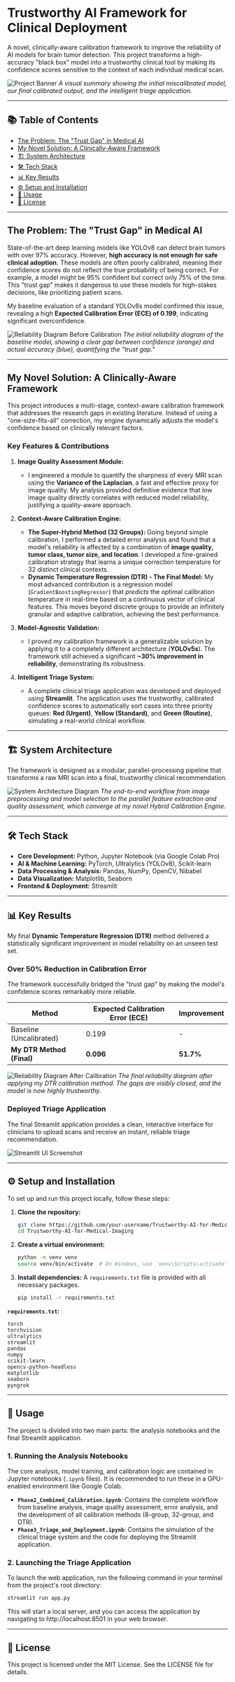 # Trustworthy AI Framework for Clinical Deployment

A novel, clinically-aware calibration framework to improve the reliability of AI models for brain tumor detection. This project transforms a high-accuracy "black box" model into a trustworthy clinical tool by making its confidence scores sensitive to the context of each individual medical scan.

![Project Banner](assets/banner.png)
*A visual summary showing the initial miscalibrated model, our final calibrated output, and the intelligent triage application.*

---

## 📚 Table of Contents
- [The Problem: The "Trust Gap" in Medical AI](#the-problem-the-trust-gap-in-medical-ai)
- [My Novel Solution: A Clinically-Aware Framework](#my-novel-solution-a-clinically-aware-framework)
- [🏗️ System Architecture](#️-system-architecture)
- [🛠️ Tech Stack](#️-tech-stack)
- [📊 Key Results](#-key-results)
- [⚙️ Setup and Installation](#️-setup-and-installation)
- [🚀 Usage](#-usage)
- [📄 License](#-license)

---

## The Problem: The "Trust Gap" in Medical AI

State-of-the-art deep learning models like YOLOv8 can detect brain tumors with over 97% accuracy. However, **high accuracy is not enough for safe clinical adoption.** These models are often poorly calibrated, meaning their confidence scores do not reflect the true probability of being correct. For example, a model might be 95% confident but correct only 75% of the time. This "trust gap" makes it dangerous to use these models for high-stakes decisions, like prioritizing patient scans.

My baseline evaluation of a standard YOLOv8s model confirmed this issue, revealing a high **Expected Calibration Error (ECE) of 0.199**, indicating significant overconfidence.

![Reliability Diagram Before Calibration](assets/reliability_diagram_BEFORE.png)
*The initial reliability diagram of the baseline model, showing a clear gap between confidence (orange) and actual accuracy (blue), quantifying the "trust gap."*

---

## My Novel Solution: A Clinically-Aware Framework

This project introduces a multi-stage, context-aware calibration framework that addresses the research gaps in existing literature. Instead of using a "one-size-fits-all" correction, my engine dynamically adjusts the model's confidence based on clinically relevant factors.

### Key Features & Contributions

1.  **Image Quality Assessment Module:**
    * I engineered a module to quantify the sharpness of every MRI scan using the **Variance of the Laplacian**, a fast and effective proxy for image quality. My analysis provided definitive evidence that low image quality directly correlates with reduced model reliability, justifying a quality-aware approach.

2.  **Context-Aware Calibration Engine:**
    * **The Super-Hybrid Method (32 Groups):** Going beyond simple calibration, I performed a detailed error analysis and found that a model's reliability is affected by a combination of **image quality, tumor class, tumor size, and location**. I developed a fine-grained calibration strategy that learns a unique correction temperature for 32 distinct clinical contexts.
    * **Dynamic Temperature Regression (DTR) - The Final Model:** My most advanced contribution is a regression model (`GradientBoostingRegressor`) that *predicts* the optimal calibration temperature in real-time based on a continuous vector of clinical features. This moves beyond discrete groups to provide an infinitely granular and adaptive calibration, achieving the best performance.

3.  **Model-Agnostic Validation:**
    * I proved my calibration framework is a generalizable solution by applying it to a completely different architecture (**YOLOv5s**). The framework still achieved a significant **~30% improvement in reliability**, demonstrating its robustness.

4.  **Intelligent Triage System:**
    * A complete clinical triage application was developed and deployed using **Streamlit**. The application uses the trustworthy, calibrated confidence scores to automatically sort cases into three priority queues: **Red (Urgent)**, **Yellow (Standard)**, and **Green (Routine)**, simulating a real-world clinical workflow.

---

## 🏗️ System Architecture

The framework is designed as a modular, parallel-processing pipeline that transforms a raw MRI scan into a final, trustworthy clinical recommendation.

![System Architecture Diagram](assets/architecture.png)
*The end-to-end workflow from image preprocessing and model selection to the parallel feature extraction and quality assessment, which converge at my novel Hybrid Calibration Engine.*

---

## 🛠️ Tech Stack

- **Core Development:** Python, Jupyter Notebook (via Google Colab Pro)
- **AI & Machine Learning:** PyTorch, Ultralytics (YOLOv8), Scikit-learn
- **Data Processing & Analysis:** Pandas, NumPy, OpenCV, Nibabel
- **Data Visualization:** Matplotlib, Seaborn
- **Frontend & Deployment:** Streamlit

---

## 📊 Key Results

My final **Dynamic Temperature Regression (DTR)** method delivered a statistically significant improvement in model reliability on an unseen test set.

### **Over 50% Reduction in Calibration Error**

The framework successfully bridged the "trust gap" by making the model's confidence scores remarkably more reliable.

| Method                    | Expected Calibration Error (ECE) | Improvement |
| ------------------------- | -------------------------------- | ----------- |
| Baseline (Uncalibrated)   | 0.199                            | -           |
| **My DTR Method (Final)**| **0.096** | **51.7%** |

![Reliability Diagram After Calibration](assets/reliability_diagram_AFTER.png)
*The final reliability diagram after applying my DTR calibration method. The gaps are visibly closed, and the model is now highly trustworthy.*

### Deployed Triage Application

The final Streamlit application provides a clean, interactive interface for clinicians to upload scans and receive an instant, reliable triage recommendation.

![Streamlit UI Screenshot](assets/streamlit_app.png)

---

## ⚙️ Setup and Installation

To set up and run this project locally, follow these steps:

1.  **Clone the repository:**
    ```bash
    git clone https://github.com/your-username/Trustworthy-AI-for-Medical-Imaging.git
    cd Trustworthy-AI-for-Medical-Imaging
    ```

2.  **Create a virtual environment:**
    ```bash
    python -m venv venv
    source venv/bin/activate  # On Windows, use `venv\Scripts\activate`
    ```

3.  **Install dependencies:**
    A `requirements.txt` file is provided with all necessary packages.
    ```bash
    pip install -r requirements.txt
    ```

**`requirements.txt`:**
```
torch
torchvision
ultralytics
streamlit
pandas
numpy
scikit-learn
opencv-python-headless
matplotlib
seaborn
pyngrok
```

---

## 🚀 Usage

The project is divided into two main parts: the analysis notebooks and the final Streamlit application.

### 1. Running the Analysis Notebooks

The core analysis, model training, and calibration logic are contained in Jupyter notebooks (`.ipynb` files). It is recommended to run these in a GPU-enabled environment like Google Colab.

- **`Phase2_Combined_Calibration.ipynb`**: Contains the complete workflow from baseline analysis, image quality assessment, error analysis, and the development of all calibration methods (8-group, 32-group, and DTR).
- **`Phase3_Triage_and_Deployment.ipynb`**: Contains the simulation of the clinical triage system and the code for deploying the Streamlit application.

### 2. Launching the Triage Application

To launch the web application, run the following command in your terminal from the project's root directory:

```bash
streamlit run app.py
```

This will start a local server, and you can access the application by navigating to http://localhost:8501 in your web browser.

---

## 📄 License

This project is licensed under the MIT License. See the LICENSE file for details.
